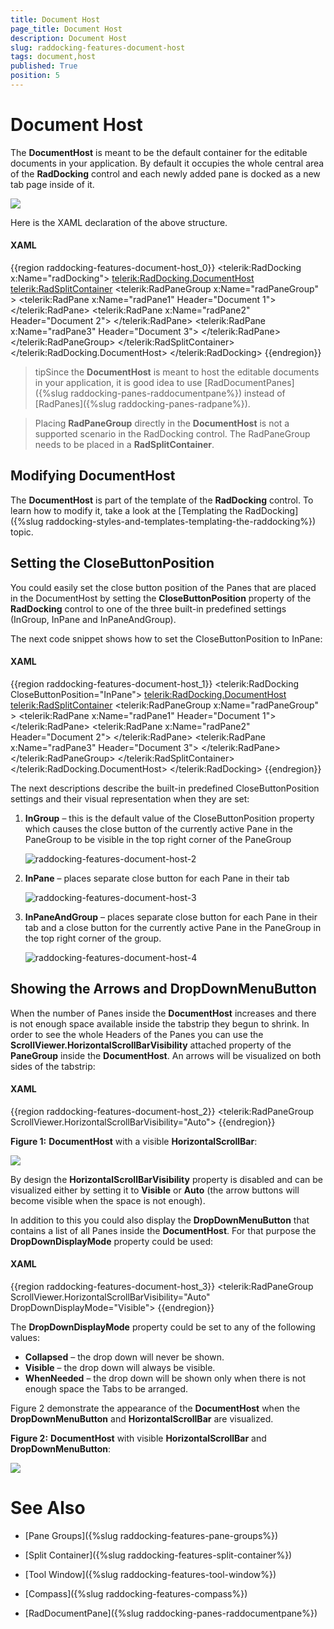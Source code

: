 ```yaml
---
title: Document Host
page_title: Document Host
description: Document Host
slug: raddocking-features-document-host
tags: document,host
published: True
position: 5
---
```


# Document Host

The __DocumentHost__ is meant to be the default container for the editable documents in your application. By default it occupies the whole central area of the __RadDocking__ control and each newly added pane is docked as a new tab page inside of it.

![](images/RadDocking_Features_DocumentHost_010.png)

Here is the XAML declaration of the above structure.

#### __XAML__

{{region raddocking-features-document-host_0}}
	<telerik:RadDocking x:Name="radDocking">
	    <telerik:RadDocking.DocumentHost>
	        <telerik:RadSplitContainer>
	            <telerik:RadPaneGroup x:Name="radPaneGroup" >
	                <telerik:RadPane x:Name="radPane1" Header="Document 1">
	                    <TextBlock TextWrapping="Wrap" Text=""></TextBlock>
	                </telerik:RadPane>
	                <telerik:RadPane x:Name="radPane2" Header="Document 2">
	                    <TextBlock TextWrapping="Wrap" Text=""></TextBlock>
	                </telerik:RadPane>
	                <telerik:RadPane x:Name="radPane3" Header="Document 3">
	                    <TextBlock TextWrapping="Wrap" Text=""></TextBlock>
	                </telerik:RadPane>
	            </telerik:RadPaneGroup>
	        </telerik:RadSplitContainer>
	    </telerik:RadDocking.DocumentHost>
	</telerik:RadDocking>
{{endregion}}

>tipSince the __DocumentHost__ is meant to host the editable documents in your application, it is good idea to use [RadDocumentPanes]({%slug raddocking-panes-raddocumentpane%}) instead of [RadPanes]({%slug raddocking-panes-radpane%}).

>Placing __RadPaneGroup__ directly in the __DocumentHost__ is not a supported scenario in the RadDocking control. The RadPaneGroup needs to be placed in a __RadSplitContainer__.

## Modifying DocumentHost

The __DocumentHost__ is part of the template of the __RadDocking__ control. To learn how to modify it, take a look at the [Templating the RadDocking]({%slug raddocking-styles-and-templates-templating-the-raddocking%}) topic.

## Setting the CloseButtonPosition

You could easily set the close button position of the Panes that are placed in the DocumentHost by setting the __CloseButtonPosition__ property of the __RadDocking__ control to one of the three built-in predefined settings (InGroup, InPane and InPaneAndGroup).

The next code snippet shows how to set the CloseButtonPosition to InPane:
  
#### __XAML__

{{region raddocking-features-document-host_1}}
	<telerik:RadDocking CloseButtonPosition="InPane">
		<telerik:RadDocking.DocumentHost>
			<telerik:RadSplitContainer>
				<telerik:RadPaneGroup x:Name="radPaneGroup" >
					<telerik:RadPane x:Name="radPane1" Header="Document 1">
						<TextBlock TextWrapping="Wrap" Text=""></TextBlock>
					</telerik:RadPane>
					<telerik:RadPane x:Name="radPane2" Header="Document 2">
						<TextBlock TextWrapping="Wrap" Text=""></TextBlock>
					</telerik:RadPane>
					<telerik:RadPane x:Name="radPane3" Header="Document 3">
						<TextBlock TextWrapping="Wrap" Text=""></TextBlock>
					</telerik:RadPane>
				</telerik:RadPaneGroup>
			</telerik:RadSplitContainer>
		</telerik:RadDocking.DocumentHost>
	</telerik:RadDocking>
{{endregion}}

The next descriptions describe the built-in predefined CloseButtonPosition settings and their visual representation when they are set:

1. __InGroup__ – this is the default value of the CloseButtonPosition property which causes the close button of the currently active Pane in the PaneGroup to be visible in the top right corner of the PaneGroup

	![raddocking-features-document-host-2](images/raddocking-features-document-host-2.png)

1. __InPane__ – places separate close button for each Pane in their tab

	![raddocking-features-document-host-3](images/raddocking-features-document-host-3.png)

1. __InPaneAndGroup__ – places separate close button for each Pane in their tab and a close button for the currently active Pane in the PaneGroup in the top right corner of the group.

	![raddocking-features-document-host-4](images/raddocking-features-document-host-4.png)
	
## Showing the Arrows and DropDownMenuButton

When the number of Panes inside the __DocumentHost__ increases and there is not enough space available inside the tabstrip they begun to shrink. In order to see the whole Headers of the Panes you can use the __ScrollViewer.HorizontalScrollBarVisibility__ attached property of the __PaneGroup__ inside the __DocumentHost__. An arrows will be visualized on both sides of the tabstrip:

#### __XAML__

{{region raddocking-features-document-host_2}}
	<telerik:RadPaneGroup ScrollViewer.HorizontalScrollBarVisibility="Auto">
{{endregion}}

__Figure 1:__ __DocumentHost__ with a visible __HorizontalScrollBar__:

![](images/raddocking-features-document-host-5.png)

By design the __HorizontalScrollBarVisibility__ property is disabled and can be visualized either by setting it to __Visible__ or __Auto__ (the arrow buttons will become visible when the space is not enough).

In addition to this you could also display the __DropDownMenuButton__ that contains a list of all Panes inside the __DocumentHost__. For that purpose the __DropDownDisplayMode__ property could be used:

#### __XAML__

{{region raddocking-features-document-host_3}}
	<telerik:RadPaneGroup ScrollViewer.HorizontalScrollBarVisibility="Auto" DropDownDisplayMode="Visible">
{{endregion}}

The __DropDownDisplayMode__ property could be set to any of the following values:
* __Collapsed__ – the drop down will never be shown.
* __Visible__ – the drop down will always be visible.
* __WhenNeeded__ – the drop down will be shown only when there is not enough space the Tabs to be arranged. 

Figure 2 demonstrate the appearance of the __DocumentHost__ when the __DropDownMenuButton__ and __HorizontalScrollBar__ are visualized.

__Figure 2:__ __DocumentHost__ with visible __HorizontalScrollBar__ and __DropDownMenuButton__:

![](images/raddocking-features-document-host-6.png)

# See Also

 * [Pane Groups]({%slug raddocking-features-pane-groups%})

 * [Split Container]({%slug raddocking-features-split-container%})

 * [Tool Window]({%slug raddocking-features-tool-window%})

 * [Compass]({%slug raddocking-features-compass%})

 * [RadDocumentPane]({%slug raddocking-panes-raddocumentpane%})
